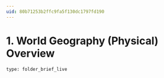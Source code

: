 ```yaml
---
uid: 80b71253b2ffc9fa5f130dc1797fd190
---
```


# 1. World Geography (Physical) Overview
 
```ccard
type: folder_brief_live
```
 
